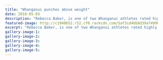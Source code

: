 ```yaml
---
title: "Whanganui punches above weight"
date: 2018-05-03
description: "Rebecca Baker, is one of two Whanganui athletes rated highly on the New Zealand 1500m under 18 rankings..."
featured-image: http://c1940652.r52.cf0.rackcdn.com/5af3cd46b8d39a7499001c97/Rebecca-Baker-chron-3-may.jpg
excerpt: "Rebecca Baker, is one of two Whanganui athletes rated highly on the New Zealand 1500m under 18 rankings."
gallery-image-1: 
gallery-image-2: 
gallery-image-3: 
gallery-image-4: 
gallery-image-5: 
---
```

